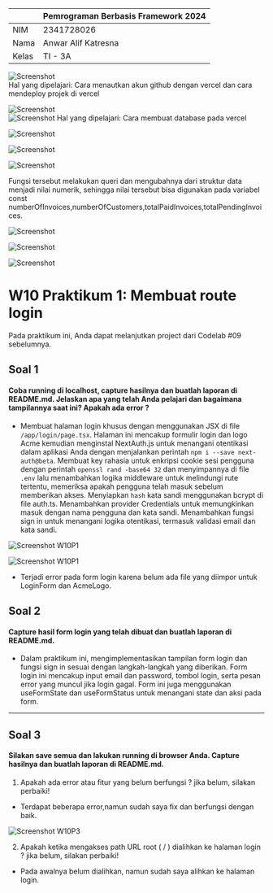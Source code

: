 |  | Pemrograman Berbasis Framework 2024 |
|--|--|
| NIM |  2341728026|
| Nama |  Anwar Alif Katresna |
| Kelas | TI - 3A 

![Screenshot](assets/s1.png)  
Hal yang dipelajari: Cara menautkan akun github dengan vercel dan cara mendeploy projek di vercel


![Screenshot](assets/s2.png)  
![Screenshot](assets/s22.png)
Hal yang dipelajari: Cara membuat database pada vercel


![Screenshot](assets/s3.png)  


![Screenshot](assets/s4.png) 


![Screenshot](assets/s5.png) 


Fungsi tersebut melakukan queri dan mengubahnya dari struktur data menjadi nilai numerik, sehingga nilai tersebut bisa digunakan pada variabel const numberOfInvoices,numberOfCustomers,totalPaidInvoices,totalPendingInvoices.



![Screenshot](assets/s6.png) 


![Screenshot](assets/s7.png) 


![Screenshot](assets/s8.png) 


# W10 Praktikum 1: Membuat route login

Pada praktikum ini, Anda dapat melanjutkan project dari Codelab #09 sebelumnya.

## Soal 1
#### Coba running di localhost, capture hasilnya dan buatlah laporan di README.md. Jelaskan apa yang telah Anda pelajari dan bagaimana tampilannya saat ini? Apakah ada error ?

- Membuat halaman login khusus dengan menggunakan JSX di file `/app/login/page.tsx`. Halaman ini mencakup formulir login dan logo Acme kemudian menginstal NextAuth.js untuk menangani otentikasi dalam aplikasi Anda dengan menjalankan perintah `npm i --save next-auth@beta`.
Membuat key rahasia untuk enkripsi cookie sesi pengguna dengan perintah `openssl rand -base64 32` dan menyimpannya di file `.env` lalu menambahkan logika middleware untuk melindungi rute tertentu, memeriksa apakah pengguna telah masuk sebelum memberikan akses. Menyiapkan `hash` kata sandi menggunakan bcrypt di file auth.ts. Menambahkan provider Credentials untuk memungkinkan masuk dengan nama pengguna dan kata sandi. Menambahkan fungsi sign in untuk menangani logika otentikasi, termasuk validasi email dan kata sandi.

![Screenshot W10P1](assets/s8.png)

![Screenshot W10P1](assets/w10s1.png)
- Terjadi error pada form login karena belum ada file yang diimpor untuk LoginForm dan AcmeLogo.

## Soal 2
#### Capture hasil form login yang telah dibuat dan buatlah laporan di README.md.

- Dalam praktikum ini, mengimplementasikan tampilan form login dan fungsi sign in sesuai dengan langkah-langkah yang diberikan. Form login ini mencakup input email dan password, tombol login, serta pesan error yang muncul jika login gagal. Form ini juga menggunakan useFormState dan useFormStatus untuk menangani state dan aksi pada form. 
---


## Soal 3
#### Silakan save semua dan lakukan running di browser Anda. Capture hasilnya dan buatlah laporan di README.md.

1. Apakah ada error atau fitur yang belum berfungsi ? jika belum, silakan perbaiki!
- Terdapat beberapa error,namun sudah saya fix dan berfungsi dengan baik.

![Screenshot W10P3](assets/w10s3.png.jpg)

2. Apakah ketika mengakses path URL root ( / ) dialihkan ke halaman login ? jika belum, silakan perbaiki!
- Pada awalnya belum dialihkan, namun sudah saya alihkan ke halaman login.